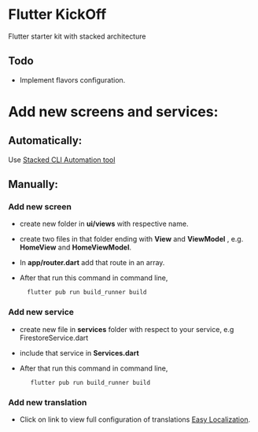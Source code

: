 # Flutter KickOff

Flutter starter kit with stacked architecture

## Todo
- Implement flavors configuration.

# Add new screens and services:

## Automatically:

Use [Stacked CLI Automation tool](https://pub.dev/packages/stacked_cli)

## Manually:

### **Add new screen**
- create new folder in **ui/views** with respective name.

- create two files in that folder ending with **View** and **ViewModel** , e.g. **HomeView** and **HomeViewModel**.

- In **app/router.dart** add that route in an array.

- After that run this command in command line,

        flutter pub run build_runner build


### **Add new service**
- create new file in **services** folder with respect to your service, e.g FirestoreService.dart

- include that service in **Services.dart** 

- After that run this command in command line,

         flutter pub run build_runner build

### **Add new translation**
- Click on link to view full configuration of translations [Easy Localization](https://pub.dev/packages/easy_localization).
